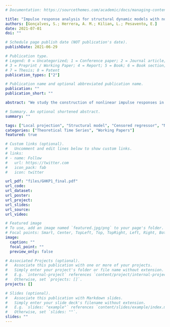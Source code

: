 ```yaml
---
# Documentation: https://sourcethemes.com/academic/docs/managing-content/

title: "Impulse response analysis for structural dynamic models with nonlinear regressors"
authors: [Gonçalves, S.; Herrera, A. M.; Kilian, L.; Pesavento, E.]
date: 2021-07-01
doi: ""

# Schedule page publish date (NOT publication's date).
publishDate: 2021-06-29

# Publication type.
# Legend: 0 = Uncategorized; 1 = Conference paper; 2 = Journal article;
# 3 = Preprint / Working Paper; 4 = Report; 5 = Book; 6 = Book section;
# 7 = Thesis; 8 = Patent
publication_types: ["2"]

# Publication name and optional abbreviated publication name.
publication: ""
publication_short: ""

abstract: "We study the construction of nonlinear impulse responses in linear structural dynamic models that include nonlinearly transformed regressors. We derive the closed-form solution for the popu-lation impulse responses to a given shock and propose a control function approach to estimating these responses without taking a stand on how the remainder of the model is identified. Our plug-in estimator dispenses with the need for simulations and, unlike conventional local projection (LP) estimators, is consistent. A modified LP estimator is shown to be consistent in special cases, but less accurate in nite samples than the plug-in estimator."

# Summary. An optional shortened abstract.
summary: ""

tags: ["Local projection", "Structural model", "Censored regressor", "Nonlinear transformation", "Nonlinear responses", "Monte Carlo integration"]
categories: ["Theoretical Time Series", "Working Papers"]
featured: true

# Custom links (optional).
#   Uncomment and edit lines below to show custom links.
# links:
# - name: Follow
#   url: https://twitter.com
#   icon_pack: fab
#   icon: twitter

url_pdf: "files/GHKP1_final.pdf"
url_code:
url_dataset:
url_poster:
url_project:
url_slides:
url_source:
url_video:

# Featured image
# To use, add an image named `featured.jpg/png` to your page's folder. 
# Focal points: Smart, Center, TopLeft, Top, TopRight, Left, Right, BottomLeft, Bottom, BottomRight.
image:
  caption: ""
  focal_point: ""
  preview_only: false

# Associated Projects (optional).
#   Associate this publication with one or more of your projects.
#   Simply enter your project's folder or file name without extension.
#   E.g. `internal-project` references `content/project/internal-project/index.md`.
#   Otherwise, set `projects: []`.
projects: []

# Slides (optional).
#   Associate this publication with Markdown slides.
#   Simply enter your slide deck's filename without extension.
#   E.g. `slides: "example"` references `content/slides/example/index.md`.
#   Otherwise, set `slides: ""`.
slides: ""
---
```

